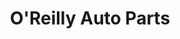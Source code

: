 ---
title: "O'Reilly Auto Parts"
url: /glendale/oreilly-auto-parts-west-glendale-avenue/
shop: car parts
---